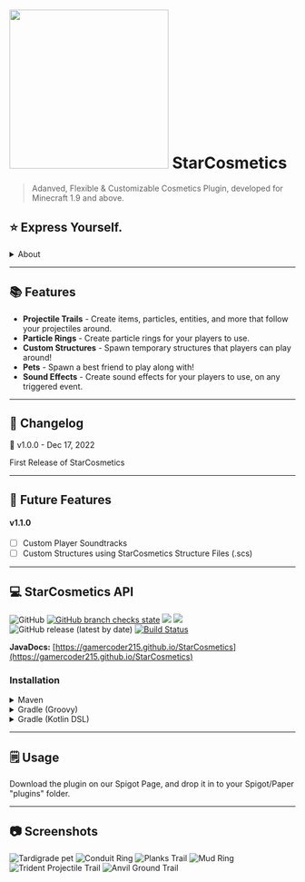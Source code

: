 # <img style="height: 7vh; width: auto;" src="https://repository-images.githubusercontent.com/526660913/d4667242-a661-4ad4-8d59-3ab41787f400"> StarCosmetics

> Adanved, Flexible & Customizable Cosmetics Plugin, developed for Minecraft 1.9 and above.

## ⭐ Express Yourself.
<details>
    <summary>About</summary>

StarCosmetics is an innovative, advanced, feature-packed and customizable cosmetics plugin, created by GamerCoder.

Featuring things from Projectile Trails, Particle Rings, Custom Structures, Pets, Sound Effects, and more, StarCosmetics is the best cosmetics plugin for your server.
</details>

---

## 📚 Features
- **Projectile Trails** - Create items, particles, entities, and more that follow your projectiles around.
- **Particle Rings** - Create particle rings for your players to use.
- **Custom Structures** - Spawn temporary structures that players can play around!
- **Pets** - Spawn a best friend to play along with!
- **Sound Effects** - Create sound effects for your players to use, on any triggered event.

---

## 📓 Changelog

💽 v1.0.0 - Dec 17, 2022

First Release of StarCosmetics

---

## 🔮 Future Features

#### v1.1.0
- [ ] Custom Player Soundtracks
- [ ] Custom Structures using StarCosmetics Structure Files (.scs)

---

## 💻 StarCosmetics API
![GitHub](https://img.shields.io/github/license/GamerCoder215/StarCosmetics)
[![GitHub branch checks state](https://github.com/GamerCoder215/StarCosmetics/actions/workflows/build.yml/badge.svg)](https://github.com/GamerCoder215/StarCosmetics/actions/workflows/build.yml)
[![](https://jitpack.io/v/GamerCoder215/StarCosmetics.svg)](https://jitpack.io/#GamerCoder215/StarCosmetics)
[![](https://jitci.com/gh/GamerCoder215/StarCosmetics/svg)](https://jitci.com/gh/GamerCoder215/StarCosmetics)
![GitHub release (latest by date)](https://img.shields.io/github/v/release/GamerCoder215/StarCosmetics?style=plastic)
[![Build Status](https://ci.codemc.io/job/gamercoder215/job/StarCosmetics/badge/icon)](https://ci.codemc.io/job/gamercoder215/job/StarCosmetics/)

**JavaDocs:** [https://gamercoder215.github.io/StarCosmetics](https://gamercoder215.github.io/StarCosmetics)

### Installation

<details>
    <summary>Maven</summary>

```xml
<project>

    <repositories>
        <repository>
            <id>codemc-snapshots</id>
            <url>https://repo.codemc.io/repository/maven-snapshots/</url>
        </repository>
    </repositories>
    
    <dependencies>
        <dependency>
            <groupId>me.gamercoder215.starcosmetics</groupId>
            <artifactId>starcosmetics-api</artifactId>
            <version>[VERSION]</version>
        </dependency>
    </dependencies>
    
</project>
```
</details>

<details>
    <summary>Gradle (Groovy)</summary>

```gradle
repositories {
    maven { url 'https://repo.codemc.io/repository/maven-snapshots/' }
}

dependencies {
    implementation 'me.gamercoder215.starcosmetics:starcosmetics-api:[VERSION]'
}
```
</details>

<details>
    <summary>Gradle (Kotlin DSL)</summary>

```kotlin
repositories {
    maven(url = "https://repo.codemc.io/repository/maven-snapshots/")
}

dependencies {
    implementation('me.gamercoder215.starcosmetics:starcosmetics-api:[VERSION]')
}
```
</details>

---
## 🗒️ Usage
Download the plugin on our Spigot Page, and drop it in to your Spigot/Paper "plugins" folder.

---

## 📷 Screenshots

<img src="https://media.discordapp.net/attachments/894254760075603980/1053917691632693288/2022-12-18_00.10.32.png" title="Tardigrade Pet" alt="Tardigrade pet">

<img src="https://media.discordapp.net/attachments/894254760075603980/1053917533369028678/2022-12-02_20.27.25.png" title="Conduit Ring" alt="Conduit Ring">

<img src="https://media.discordapp.net/attachments/894254760075603980/1053917692278616074/2022-12-18_00.11.33.png" title="Planks Trail" alt="Planks Trail">

<img src="https://media.discordapp.net/attachments/894254760075603980/1053917691917910107/2022-12-18_00.10.55.png" title="Mud Ring" alt="Mud Ring">

<img src="https://media.discordapp.net/attachments/830852440273322044/1039015346989973634/image.png" title="Trident Projectile Trail" alt="Trident Projectile Trail">

<img src="https://media.discordapp.net/attachments/894254760075603980/1044073473770799114/image.png" title="Anvil Ground Trail" alt="Anvil Ground Trail">